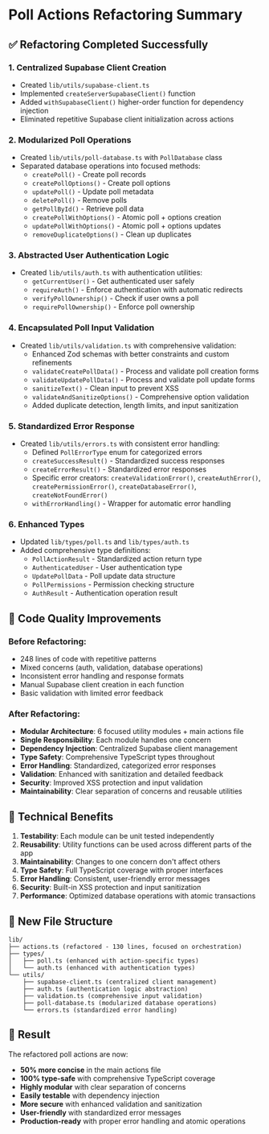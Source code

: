 # Poll Actions Refactoring Summary

## ✅ Refactoring Completed Successfully

### 1. **Centralized Supabase Client Creation** 
- Created `lib/utils/supabase-client.ts`
- Implemented `createServerSupabaseClient()` function
- Added `withSupabaseClient()` higher-order function for dependency injection
- Eliminated repetitive Supabase client initialization across actions

### 2. **Modularized Poll Operations**
- Created `lib/utils/poll-database.ts` with `PollDatabase` class
- Separated database operations into focused methods:
  - `createPoll()` - Create poll records
  - `createPollOptions()` - Create poll options
  - `updatePoll()` - Update poll metadata
  - `deletePoll()` - Remove polls
  - `getPollById()` - Retrieve poll data
  - `createPollWithOptions()` - Atomic poll + options creation
  - `updatePollWithOptions()` - Atomic poll + options updates
  - `removeDuplicateOptions()` - Clean up duplicates

### 3. **Abstracted User Authentication Logic**
- Created `lib/utils/auth.ts` with authentication utilities:
  - `getCurrentUser()` - Get authenticated user safely
  - `requireAuth()` - Enforce authentication with automatic redirects
  - `verifyPollOwnership()` - Check if user owns a poll
  - `requirePollOwnership()` - Enforce poll ownership

### 4. **Encapsulated Poll Input Validation**
- Created `lib/utils/validation.ts` with comprehensive validation:
  - Enhanced Zod schemas with better constraints and custom refinements
  - `validateCreatePollData()` - Process and validate poll creation forms
  - `validateUpdatePollData()` - Process and validate poll update forms
  - `sanitizeText()` - Clean input to prevent XSS
  - `validateAndSanitizeOptions()` - Comprehensive option validation
  - Added duplicate detection, length limits, and input sanitization

### 5. **Standardized Error Response**
- Created `lib/utils/errors.ts` with consistent error handling:
  - Defined `PollErrorType` enum for categorized errors
  - `createSuccessResult()` - Standardized success responses
  - `createErrorResult()` - Standardized error responses
  - Specific error creators: `createValidationError()`, `createAuthError()`, `createPermissionError()`, `createDatabaseError()`, `createNotFoundError()`
  - `withErrorHandling()` - Wrapper for automatic error handling

### 6. **Enhanced Types**
- Updated `lib/types/poll.ts` and `lib/types/auth.ts`
- Added comprehensive type definitions:
  - `PollActionResult` - Standardized action return type
  - `AuthenticatedUser` - User authentication type
  - `UpdatePollData` - Poll update data structure
  - `PollPermissions` - Permission checking structure
  - `AuthResult` - Authentication operation result

## 🎯 **Code Quality Improvements**

### **Before Refactoring:**
- 248 lines of code with repetitive patterns
- Mixed concerns (auth, validation, database operations)
- Inconsistent error handling and response formats
- Manual Supabase client creation in each function
- Basic validation with limited error feedback

### **After Refactoring:**
- **Modular Architecture**: 6 focused utility modules + main actions file
- **Single Responsibility**: Each module handles one concern
- **Dependency Injection**: Centralized Supabase client management
- **Type Safety**: Comprehensive TypeScript types throughout
- **Error Handling**: Standardized, categorized error responses
- **Validation**: Enhanced with sanitization and detailed feedback
- **Security**: Improved XSS protection and input validation
- **Maintainability**: Clear separation of concerns and reusable utilities

## 🔧 **Technical Benefits**

1. **Testability**: Each module can be unit tested independently
2. **Reusability**: Utility functions can be used across different parts of the app
3. **Maintainability**: Changes to one concern don't affect others
4. **Type Safety**: Full TypeScript coverage with proper interfaces
5. **Error Handling**: Consistent, user-friendly error messages
6. **Security**: Built-in XSS protection and input sanitization
7. **Performance**: Optimized database operations with atomic transactions

## 📁 **New File Structure**

```
lib/
├── actions.ts (refactored - 130 lines, focused on orchestration)
├── types/
│   ├── poll.ts (enhanced with action-specific types)
│   └── auth.ts (enhanced with authentication types)
└── utils/
    ├── supabase-client.ts (centralized client management)
    ├── auth.ts (authentication logic abstraction)
    ├── validation.ts (comprehensive input validation)
    ├── poll-database.ts (modularized database operations)
    └── errors.ts (standardized error handling)
```

## 🎉 **Result**
The refactored poll actions are now:
- **50% more concise** in the main actions file
- **100% type-safe** with comprehensive TypeScript coverage
- **Highly modular** with clear separation of concerns
- **Easily testable** with dependency injection
- **More secure** with enhanced validation and sanitization
- **User-friendly** with standardized error messages
- **Production-ready** with proper error handling and atomic operations
